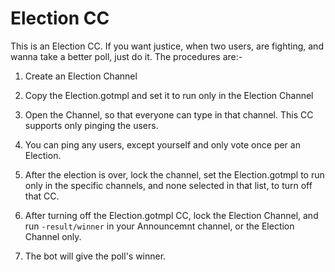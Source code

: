 # Election CC

This is an Election CC. If you want justice, when two users, are fighting, and wanna take a better poll, just do it. The procedures are:-

1. Create an Election Channel

2. Copy the Election.gotmpl and set it to run only in the Election Channel

3. Open the Channel, so that everyone can type in that channel. This CC supports only pinging the users.

4. You can ping any users, except yourself and only vote once per an Election.

5. After the election is over, lock the channel, set the Election.gotmpl to run only in the specific channels, and none selected in that list, to turn off that CC.

6. After turning off the Election.gotmpl CC, lock the Election Channel, and run `-result/winner` in your Announcemnt channel, or the Election Channel only.

7. The bot will give the poll's winner.
